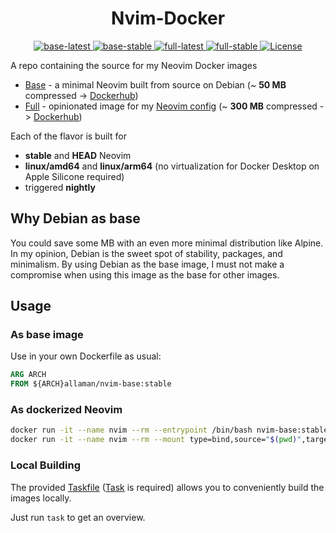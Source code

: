 <h1 align="center">Nvim-Docker</h1>

<div align="center">
    <p>
    <a href="https://github.com/Allaman/nvim-docker/actions/workflows/base-latest.yml">
      <img src="https://github.com/Allaman/nvim-docker/actions/workflows/base-latest.yml/badge.svg" alt="base-latest"/>
    </a>
    <a href="https://github.com/Allaman/nvim-docker/actions/workflows/base-stable.yml">
      <img src="https://github.com/Allaman/nvim-docker/actions/workflows/base-stable.yml/badge.svg" alt="base-stable"/>
    </a>
    <a href="https://github.com/Allaman/nvim-docker/actions/workflows/full-latest.yml">
      <img src="https://github.com/Allaman/nvim-docker/actions/workflows/full-latest.yml/badge.svg" alt="full-latest"/>
    </a>
    <a href="https://github.com/Allaman/nvim-docker/actions/workflows/full-stable.yml">
      <img src="https://github.com/Allaman/nvim-docker/actions/workflows/full-stable.yml/badge.svg" alt="full-stable"/>
    </a>
    <a href="https://github.com/Allaman/nvim/blob/main/LICENSE">
      <img src="https://img.shields.io/github/license/Allaman/nvim-docker?style=flat-square&logo=MIT&label=License" alt="License"/>
    </a>
    </p>
</div>

A repo containing the source for my Neovim Docker images

- [Base](./base) - a minimal Neovim built from source on Debian (~ **50 MB** compressed -> [Dockerhub](https://hub.docker.com/r/allaman/nvim-base))
- [Full](.full) - opinionated image for my [Neovim config](https://github.com/Allaman/nvim/) (~ **300 MB** compressed -> [Dockerhub](https://hub.docker.com/r/allaman/nvim-full))

Each of the flavor is built for

- **stable** and **HEAD** Neovim
- **linux/amd64** and **linux/arm64** (no virtualization for Docker Desktop on Apple Silicone required)
- triggered **nightly**

## Why Debian as base

You could save some MB with an even more minimal distribution like Alpine. In my opinion, Debian is the sweet spot of stability, packages, and minimalism.
By using Debian as the base image, I must not make a compromise when using this image as the base for other images.

## Usage

### As base image

Use in your own Dockerfile as usual:

```Dockerfile
ARG ARCH
FROM ${ARCH}allaman/nvim-base:stable
```

### As dockerized Neovim

```sh
docker run -it --name nvim --rm --entrypoint /bin/bash nvim-base:stable
docker run -it --name nvim --rm --mount type=bind,source="$(pwd)",target=/home/nvim/work nvim-full:stable
```

### Local Building

The provided [Taskfile](./Taskfile.yml) ([Task](https://taskfile.dev/) is required) allows you to conveniently build the images locally.

Just run `task` to get an overview.
